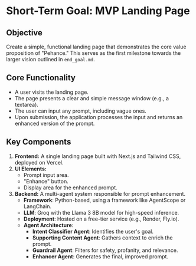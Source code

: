# Short-Term Goal: MVP Landing Page

## Objective

Create a simple, functional landing page that demonstrates the core value proposition of "Pehance." This serves as the first milestone towards the larger vision outlined in `end_goal.md`.

## Core Functionality

- A user visits the landing page.
- The page presents a clear and simple message window (e.g., a textarea).
- The user can input any prompt, including vague ones.
- Upon submission, the application processes the input and returns an enhanced version of the prompt.

## Key Components

1.  **Frontend:** A single landing page built with Next.js and Tailwind CSS, deployed on Vercel.
2.  **UI Elements:**
    - Prompt input area.
    - "Enhance" button.
    - Display area for the enhanced prompt.
3.  **Backend:** A multi-agent system responsible for prompt enhancement.
    - **Framework**: Python-based, using a framework like AgentScope or LangChain.
    - **LLM**: Groq with the Llama 3 8B model for high-speed inference.
    - **Deployment**: Hosted on a free-tier service (e.g., Render, Fly.io).
    - **Agent Architecture**:
      - **Intent Classifier Agent**: Identifies the user's goal.
      - **Supporting Content Agent**: Gathers context to enrich the prompt.
      - **Guardrail Agent**: Filters for safety, profanity, and relevance.
      - **Enhancer Agent**: Generates the final, improved prompt.
